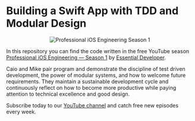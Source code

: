 # Building a Swift App with TDD and Modular Design

<div align="center">
<p><img src="https://static1.squarespace.com/static/5891c5b8d1758ec68ef5dbc2/t/58c93962d2b85703a20d7dab/1489583469778/?format=500w" alt="Professional iOS Engineering Season 1"></p>
</div>

In this repository you can find the code written in the free YouTube season [Professional iOS Engineering — Season 1](https://www.essentialdeveloper.com/professional-ios-engineering-season-1/?utm_source=github.com&utm_medium=social&utm_campaign=pie_s01&utm_content=readme_intro) by [Essential Developer](https://www.essentialdeveloper.com).

Caio and Mike pair program and demonstrate the discipline of test driven development, the power of modular systems, and how to welcome future requirements. They maintain a sustainable development cycle and continuously reflect on how to become more productive while paying attention to technical excellence and good design.

Subscribe today to our [YouTube channel](https://www.youtube.com/channel/UCjFr010oOpmlzZNw79f-1fA?sub_confirmation=1) and catch free new episodes every week.
